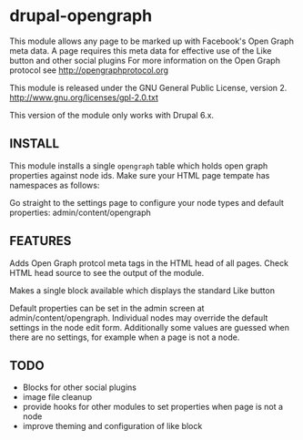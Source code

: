 # drupal-opengraph

This module allows any page to be marked up with Facebook's Open Graph meta data. 
A page requires this meta data for effective use of the Like button and other social plugins 
For more information on the Open Graph protocol see http://opengraphprotocol.org 

This module is released under the GNU General Public License, version 2. 
http://www.gnu.org/licenses/gpl-2.0.txt 

This version of the module only works with Drupal 6.x. 


## INSTALL 

This module installs a single `opengraph` table which holds open graph properties against node ids. 
Make sure your HTML page tempate has namespaces as follows: 
<html 
  xmlns="http://www.w3.org/1999/xhtml" 
  xmlns:fb="http://www.facebook.com/2008/fbml" 
  xmlns:og="http://opengraphprotocol.org/schema/">

Go straight to the settings page to configure your node types and default properties:
 admin/content/opengraph


## FEATURES 

Adds Open Graph protcol meta tags in the HTML head of all pages. 
Check HTML head source to see the output of the module. 

Makes a single block available which displays the standard Like button 

Default properties can be set in the admin screen at admin/content/opengraph. 
Individual nodes may override the default settings in the node edit form. 
Additionally some values are guessed when there are no settings, for example when a page is not a node. 


## TODO

* Blocks for other social plugins
* image file cleanup
* provide hooks for other modules to set properties when page is not a node
* improve theming and configuration of like block
